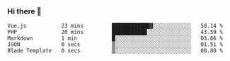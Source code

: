 ### Hi there 👋

<!--START_SECTION:waka-->

```text
Vue.js           23 mins         ████████████▓░░░░░░░░░░░░   50.14 %
PHP              20 mins         ███████████░░░░░░░░░░░░░░   43.59 %
Markdown         1 min           █░░░░░░░░░░░░░░░░░░░░░░░░   03.66 %
JSON             0 secs          ▒░░░░░░░░░░░░░░░░░░░░░░░░   01.51 %
Blade Template   0 secs          ▒░░░░░░░░░░░░░░░░░░░░░░░░   00.80 %
```

<!--END_SECTION:waka-->

<!--
**Jonas-VanHaeken/Jonas-VanHaeken** is a ✨ _special_ ✨ repository because its `README.md` (this file) appears on your GitHub profile.

Here are some ideas to get you started:

- 🔭 I’m currently working on ...
- 🌱 I’m currently learning ...
- 👯 I’m looking to collaborate on ...
- 🤔 I’m looking for help with ...
- 💬 Ask me about ...
- 📫 How to reach me: ...
- 😄 Pronouns: ...
- ⚡ Fun fact: ...
-->
